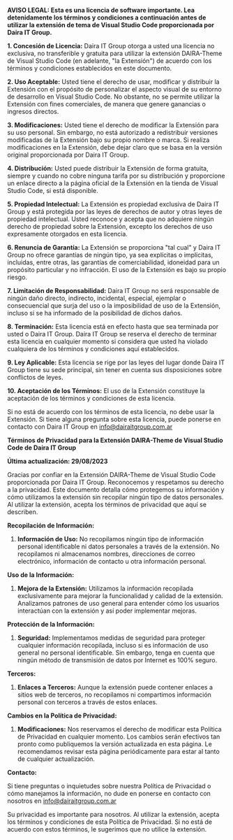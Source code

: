 **AVISO LEGAL: Esta es una licencia de software importante. Lea detenidamente los términos y condiciones a continuación antes de utilizar la extensión de tema de Visual Studio Code proporcionada por Daira IT Group.**

**1. Concesión de Licencia:**
Daira IT Group otorga a usted una licencia no exclusiva, no transferible y gratuita para utilizar la extensión DAIRA-Theme de Visual Studio Code (en adelante, "la Extensión") de acuerdo con los términos y condiciones establecidos en este documento.

**2. Uso Aceptable:**
Usted tiene el derecho de usar, modificar y distribuir la Extensión con el propósito de personalizar el aspecto visual de su entorno de desarrollo en Visual Studio Code. No obstante, no se permite utilizar la Extensión con fines comerciales, de manera que genere ganancias o ingresos directos.

**3. Modificaciones:**
Usted tiene el derecho de modificar la Extensión para su uso personal. Sin embargo, no está autorizado a redistribuir versiones modificadas de la Extensión bajo su propio nombre o marca. Si realiza modificaciones en la Extensión, debe dejar claro que se basa en la versión original proporcionada por Daira IT Group.

**4. Distribución:**
Usted puede distribuir la Extensión de forma gratuita, siempre y cuando no cobre ninguna tarifa por su distribución y proporcione un enlace directo a la página oficial de la Extensión en la tienda de Visual Studio Code, si está disponible.

**5. Propiedad Intelectual:**
La Extensión es propiedad exclusiva de Daira IT Group y está protegida por las leyes de derechos de autor y otras leyes de propiedad intelectual. Usted reconoce y acepta que no adquiere ningún derecho de propiedad sobre la Extensión, excepto los derechos de uso expresamente otorgados en esta licencia.

**6. Renuncia de Garantía:**
La Extensión se proporciona "tal cual" y Daira IT Group no ofrece garantías de ningún tipo, ya sea explícitas o implícitas, incluidas, entre otras, las garantías de comerciabilidad, idoneidad para un propósito particular y no infracción. El uso de la Extensión es bajo su propio riesgo.

**7. Limitación de Responsabilidad:**
Daira IT Group no será responsable de ningún daño directo, indirecto, incidental, especial, ejemplar o consecuencial que surja del uso o la imposibilidad de uso de la Extensión, incluso si se ha informado de la posibilidad de dichos daños.

**8. Terminación:**
Esta licencia está en efecto hasta que sea terminada por usted o Daira IT Group. Daira IT Group se reserva el derecho de terminar esta licencia en cualquier momento si considera que usted ha violado cualquiera de los términos y condiciones aquí establecidos.

**9. Ley Aplicable:**
Esta licencia se rige por las leyes del lugar donde Daira IT Group tiene su sede principal, sin tener en cuenta sus disposiciones sobre conflictos de leyes.

**10. Aceptación de los Términos:**
El uso de la Extensión constituye la aceptación de los términos y condiciones de esta licencia.

Si no está de acuerdo con los términos de esta licencia, no debe usar la Extensión. Si tiene alguna pregunta sobre esta licencia, puede ponerse en contacto con Daira IT Group en info@dairaitgroup.com.ar


**Términos de Privacidad para la Extensión DAIRA-Theme de Visual Studio Code de Daira IT Group**

**Última actualización: 29/08/2023**

Gracias por confiar en la Extensión DAIRA-Theme de Visual Studio Code proporcionada por Daira IT Group. Reconocemos y respetamos su derecho a la privacidad. Este documento detalla cómo protegemos su información y cómo utilizamos la extensión sin recopilar ningún tipo de datos personales. Al utilizar la extensión, acepta los términos de privacidad que aquí se describen.

**Recopilación de Información:**

1. **Información de Uso:** No recopilamos ningún tipo de información personal identificable ni datos personales a través de la extensión. No recopilamos ni almacenamos nombres, direcciones de correo electrónico, información de contacto u otra información personal.

**Uso de la Información:**

1. **Mejora de la Extensión:** Utilizamos la información recopilada exclusivamente para mejorar la funcionalidad y calidad de la extensión. Analizamos patrones de uso general para entender cómo los usuarios interactúan con la extensión y así poder implementar mejoras.

**Protección de la Información:**

1. **Seguridad:** Implementamos medidas de seguridad para proteger cualquier información recopilada, incluso si es información de uso general no personal identificable. Sin embargo, tenga en cuenta que ningún método de transmisión de datos por Internet es 100% seguro.

**Terceros:**

1. **Enlaces a Terceros:** Aunque la extensión puede contener enlaces a sitios web de terceros, no recopilamos ni compartimos información personal con terceros a través de estos enlaces.

**Cambios en la Política de Privacidad:**

1. **Modificaciones:** Nos reservamos el derecho de modificar esta Política de Privacidad en cualquier momento. Los cambios serán efectivos tan pronto como publiquemos la versión actualizada en esta página. Le recomendamos revisar esta página periódicamente para estar al tanto de cualquier actualización.

**Contacto:**

Si tiene preguntas o inquietudes sobre nuestra Política de Privacidad o cómo manejamos la información, no dude en ponerse en contacto con nosotros en info@dairaitgroup.com.ar

Su privacidad es importante para nosotros. Al utilizar la extensión, acepta los términos y condiciones de esta Política de Privacidad. Si no está de acuerdo con estos términos, le sugerimos que no utilice la extensión.
